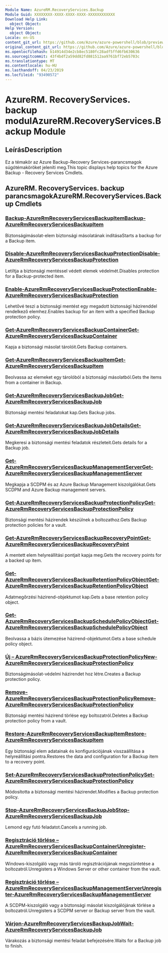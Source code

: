 ```yaml
---
Module Name: AzureRM.RecoveryServices.Backup
Module Guid: XXXXXXXX-XXXX-XXXX-XXXX-XXXXXXXXXXXX
Download Help Link:
  object Object: 
Help Version:
  object Object: 
Locale: en-US
content_git_url: https://github.com/Azure/azure-powershell/blob/preview/src/ResourceManager/RecoveryServices.Backup/Commands.RecoveryServices.Backup/help/AzureRM.RecoveryServices.Backup.md
original_content_git_url: https://github.com/Azure/azure-powershell/blob/preview/src/ResourceManager/RecoveryServices.Backup/Commands.RecoveryServices.Backup/help/AzureRM.RecoveryServices.Backup.md
ms.openlocfilehash: b14914d34e2cb8ec5180fc28adf5ffd6fb630636
ms.sourcegitcommit: 43f4bdf2a59dd82fd881512aa9761bf72eb5703c
ms.translationtype: MT
ms.contentlocale: hu-HU
ms.lasthandoff: 04/23/2019
ms.locfileid: "93490572"
---
```

# <span data-ttu-id="553c6-101">AzureRM. RecoveryServices. backup modul</span><span class="sxs-lookup"><span data-stu-id="553c6-101">AzureRM.RecoveryServices.Backup Module</span></span>
## <span data-ttu-id="553c6-102">Leírás</span><span class="sxs-lookup"><span data-stu-id="553c6-102">Description</span></span>
<span data-ttu-id="553c6-103">Ez a témakör az Azure Backup-Recovery Services-parancsmagok súgótémaköröket jeleníti meg.</span><span class="sxs-lookup"><span data-stu-id="553c6-103">This topic displays help topics for the Azure Backup - Recovery Services Cmdlets.</span></span>

## <span data-ttu-id="553c6-104">AzureRM. RecoveryServices. backup parancsmagok</span><span class="sxs-lookup"><span data-stu-id="553c6-104">AzureRM.RecoveryServices.Backup Cmdlets</span></span>
### [<span data-ttu-id="553c6-105">Backup-AzureRmRecoveryServicesBackupItem</span><span class="sxs-lookup"><span data-stu-id="553c6-105">Backup-AzureRmRecoveryServicesBackupItem</span></span>](Backup-AzureRmRecoveryServicesBackupItem.md)
<span data-ttu-id="553c6-106">Biztonságimásolat-elem biztonsági másolatának indítása</span><span class="sxs-lookup"><span data-stu-id="553c6-106">Starts a backup for a Backup item.</span></span>

### [<span data-ttu-id="553c6-107">Disable-AzureRmRecoveryServicesBackupProtection</span><span class="sxs-lookup"><span data-stu-id="553c6-107">Disable-AzureRmRecoveryServicesBackupProtection</span></span>](Disable-AzureRmRecoveryServicesBackupProtection.md)
<span data-ttu-id="553c6-108">Letiltja a biztonsági mentéssel védett elemek védelmét.</span><span class="sxs-lookup"><span data-stu-id="553c6-108">Disables protection for a Backup-protected item.</span></span>

### [<span data-ttu-id="553c6-109">Enable-AzureRmRecoveryServicesBackupProtection</span><span class="sxs-lookup"><span data-stu-id="553c6-109">Enable-AzureRmRecoveryServicesBackupProtection</span></span>](Enable-AzureRmRecoveryServicesBackupProtection.md)
<span data-ttu-id="553c6-110">Lehetővé teszi a biztonsági mentést egy megadott biztonsági házirenddel rendelkező elemhez.</span><span class="sxs-lookup"><span data-stu-id="553c6-110">Enables backup for an item with a specified Backup protection policy.</span></span>

### [<span data-ttu-id="553c6-111">Get-AzureRmRecoveryServicesBackupContainer</span><span class="sxs-lookup"><span data-stu-id="553c6-111">Get-AzureRmRecoveryServicesBackupContainer</span></span>](Get-AzureRmRecoveryServicesBackupContainer.md)
<span data-ttu-id="553c6-112">Kapja a biztonsági másolat tárolóit.</span><span class="sxs-lookup"><span data-stu-id="553c6-112">Gets Backup containers.</span></span>

### [<span data-ttu-id="553c6-113">Get-AzureRmRecoveryServicesBackupItem</span><span class="sxs-lookup"><span data-stu-id="553c6-113">Get-AzureRmRecoveryServicesBackupItem</span></span>](Get-AzureRmRecoveryServicesBackupItem.md)
<span data-ttu-id="553c6-114">Beolvassa az elemeket egy tárolóból a biztonsági másolatból.</span><span class="sxs-lookup"><span data-stu-id="553c6-114">Gets the items from a container in Backup.</span></span>

### [<span data-ttu-id="553c6-115">Get-AzureRmRecoveryServicesBackupJob</span><span class="sxs-lookup"><span data-stu-id="553c6-115">Get-AzureRmRecoveryServicesBackupJob</span></span>](Get-AzureRmRecoveryServicesBackupJob.md)
<span data-ttu-id="553c6-116">Biztonsági mentési feladatokat kap.</span><span class="sxs-lookup"><span data-stu-id="553c6-116">Gets Backup jobs.</span></span>

### [<span data-ttu-id="553c6-117">Get-AzureRmRecoveryServicesBackupJobDetails</span><span class="sxs-lookup"><span data-stu-id="553c6-117">Get-AzureRmRecoveryServicesBackupJobDetails</span></span>](Get-AzureRmRecoveryServicesBackupJobDetails.md)
<span data-ttu-id="553c6-118">Megkeresi a biztonsági mentési feladatok részleteit.</span><span class="sxs-lookup"><span data-stu-id="553c6-118">Gets details for a Backup job.</span></span>

### [<span data-ttu-id="553c6-119">Get-AzureRmRecoveryServicesBackupManagementServer</span><span class="sxs-lookup"><span data-stu-id="553c6-119">Get-AzureRmRecoveryServicesBackupManagementServer</span></span>](Get-AzureRmRecoveryServicesBackupManagementServer.md)
<span data-ttu-id="553c6-120">Megkapja a SCDPM és az Azure Backup Management kiszolgálókat.</span><span class="sxs-lookup"><span data-stu-id="553c6-120">Gets SCDPM and Azure Backup management servers.</span></span>

### [<span data-ttu-id="553c6-121">Get-AzureRmRecoveryServicesBackupProtectionPolicy</span><span class="sxs-lookup"><span data-stu-id="553c6-121">Get-AzureRmRecoveryServicesBackupProtectionPolicy</span></span>](Get-AzureRmRecoveryServicesBackupProtectionPolicy.md)
<span data-ttu-id="553c6-122">Biztonsági mentési házirendek készülnek a boltozathoz.</span><span class="sxs-lookup"><span data-stu-id="553c6-122">Gets Backup protection policies for a vault.</span></span>

### [<span data-ttu-id="553c6-123">Get-AzureRmRecoveryServicesBackupRecoveryPoint</span><span class="sxs-lookup"><span data-stu-id="553c6-123">Get-AzureRmRecoveryServicesBackupRecoveryPoint</span></span>](Get-AzureRmRecoveryServicesBackupRecoveryPoint.md)
<span data-ttu-id="553c6-124">A mentett elem helyreállítási pontjait kapja meg.</span><span class="sxs-lookup"><span data-stu-id="553c6-124">Gets the recovery points for a backed up item.</span></span>

### [<span data-ttu-id="553c6-125">Get-AzureRmRecoveryServicesBackupRetentionPolicyObject</span><span class="sxs-lookup"><span data-stu-id="553c6-125">Get-AzureRmRecoveryServicesBackupRetentionPolicyObject</span></span>](Get-AzureRmRecoveryServicesBackupRetentionPolicyObject.md)
<span data-ttu-id="553c6-126">Adatmegőrzési házirend-objektumot kap.</span><span class="sxs-lookup"><span data-stu-id="553c6-126">Gets a base retention policy object.</span></span>

### [<span data-ttu-id="553c6-127">Get-AzureRmRecoveryServicesBackupSchedulePolicyObject</span><span class="sxs-lookup"><span data-stu-id="553c6-127">Get-AzureRmRecoveryServicesBackupSchedulePolicyObject</span></span>](Get-AzureRmRecoveryServicesBackupSchedulePolicyObject.md)
<span data-ttu-id="553c6-128">Beolvassa a bázis ütemezése házirend-objektumot.</span><span class="sxs-lookup"><span data-stu-id="553c6-128">Gets a base schedule policy object.</span></span>

### [<span data-ttu-id="553c6-129">Új – AzureRmRecoveryServicesBackupProtectionPolicy</span><span class="sxs-lookup"><span data-stu-id="553c6-129">New-AzureRmRecoveryServicesBackupProtectionPolicy</span></span>](New-AzureRmRecoveryServicesBackupProtectionPolicy.md)
<span data-ttu-id="553c6-130">Biztonságimásolat-védelmi házirendet hoz létre.</span><span class="sxs-lookup"><span data-stu-id="553c6-130">Creates a Backup protection policy.</span></span>

### [<span data-ttu-id="553c6-131">Remove-AzureRmRecoveryServicesBackupProtectionPolicy</span><span class="sxs-lookup"><span data-stu-id="553c6-131">Remove-AzureRmRecoveryServicesBackupProtectionPolicy</span></span>](Remove-AzureRmRecoveryServicesBackupProtectionPolicy.md)
<span data-ttu-id="553c6-132">Biztonsági mentési házirend törlése egy boltozatról.</span><span class="sxs-lookup"><span data-stu-id="553c6-132">Deletes a Backup protection policy from a vault.</span></span>

### [<span data-ttu-id="553c6-133">Restore-AzureRmRecoveryServicesBackupItem</span><span class="sxs-lookup"><span data-stu-id="553c6-133">Restore-AzureRmRecoveryServicesBackupItem</span></span>](Restore-AzureRmRecoveryServicesBackupItem.md)
<span data-ttu-id="553c6-134">Egy biztonsági elem adatainak és konfigurációjának visszaállítása a helyreállítási pontra.</span><span class="sxs-lookup"><span data-stu-id="553c6-134">Restores the data and configuration for a Backup item to a recovery point.</span></span>

### [<span data-ttu-id="553c6-135">Set-AzureRmRecoveryServicesBackupProtectionPolicy</span><span class="sxs-lookup"><span data-stu-id="553c6-135">Set-AzureRmRecoveryServicesBackupProtectionPolicy</span></span>](Set-AzureRmRecoveryServicesBackupProtectionPolicy.md)
<span data-ttu-id="553c6-136">Módosította a biztonsági mentési házirendet.</span><span class="sxs-lookup"><span data-stu-id="553c6-136">Modifies a Backup protection policy.</span></span>

### [<span data-ttu-id="553c6-137">Stop-AzureRmRecoveryServicesBackupJob</span><span class="sxs-lookup"><span data-stu-id="553c6-137">Stop-AzureRmRecoveryServicesBackupJob</span></span>](Stop-AzureRmRecoveryServicesBackupJob.md)
<span data-ttu-id="553c6-138">Lemond egy futó feladatot.</span><span class="sxs-lookup"><span data-stu-id="553c6-138">Cancels a running job.</span></span>

### [<span data-ttu-id="553c6-139">Regisztráció törlése – AzureRmRecoveryServicesBackupContainer</span><span class="sxs-lookup"><span data-stu-id="553c6-139">Unregister-AzureRmRecoveryServicesBackupContainer</span></span>](Unregister-AzureRmRecoveryServicesBackupContainer.md)
<span data-ttu-id="553c6-140">Windows-kiszolgáló vagy más tároló regisztrációjának megszüntetése a boltozatról.</span><span class="sxs-lookup"><span data-stu-id="553c6-140">Unregisters a Windows Server or other container from the vault.</span></span>

### [<span data-ttu-id="553c6-141">Regisztráció törlése – AzureRmRecoveryServicesBackupManagementServer</span><span class="sxs-lookup"><span data-stu-id="553c6-141">Unregister-AzureRmRecoveryServicesBackupManagementServer</span></span>](Unregister-AzureRmRecoveryServicesBackupManagementServer.md)
<span data-ttu-id="553c6-142">A SCDPM-kiszolgáló vagy a biztonsági másolat kiszolgálójának törlése a boltozatról.</span><span class="sxs-lookup"><span data-stu-id="553c6-142">Unregisters a SCDPM server or Backup server from the vault.</span></span>

### [<span data-ttu-id="553c6-143">Várjon-AzureRmRecoveryServicesBackupJob</span><span class="sxs-lookup"><span data-stu-id="553c6-143">Wait-AzureRmRecoveryServicesBackupJob</span></span>](Wait-AzureRmRecoveryServicesBackupJob.md)
<span data-ttu-id="553c6-144">Várakozás a biztonsági mentési feladat befejezésére.</span><span class="sxs-lookup"><span data-stu-id="553c6-144">Waits for a Backup job to finish.</span></span>

